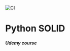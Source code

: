 ![CI](https://github.com/AndriiShostatskyi/PythonSOLID/workflows/CI/badge.svg)


# Python SOLID
##### Udemy course
